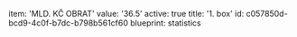 item: 'MLD. KČ OBRAT'
value: '36.5'
active: true
title: '1. box'
id: c057850d-bcd9-4c0f-b7dc-b798b561cf60
blueprint: statistics

